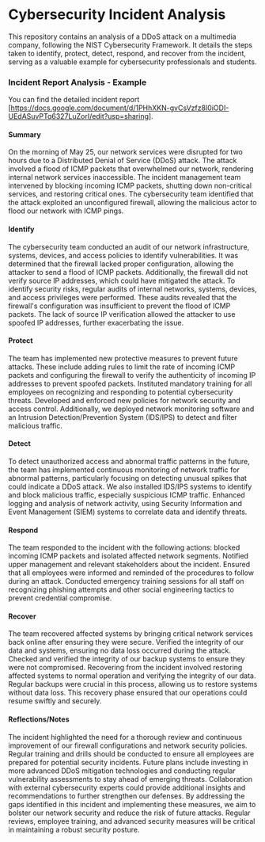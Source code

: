 # Cybersecurity Incident Analysis

This repository contains an analysis of a DDoS attack on a multimedia company, following the NIST Cybersecurity Framework. It details the steps taken to identify, protect, detect, respond, and recover from the incident, serving as a valuable example for cybersecurity professionals and students.

### Incident Report Analysis - Example

You can find the detailed incident report [https://docs.google.com/document/d/1PHhXKN-gvCsVzfz8I0iODI-UEdASuvPTq6327LuZorI/edit?usp=sharing].

#### Summary
On the morning of May 25, our network services were disrupted for two hours due to a Distributed Denial of Service (DDoS) attack. The attack involved a flood of ICMP packets that overwhelmed our network, rendering internal network services inaccessible. The incident management team intervened by blocking incoming ICMP packets, shutting down non-critical services, and restoring critical ones. The cybersecurity team identified that the attack exploited an unconfigured firewall, allowing the malicious actor to flood our network with ICMP pings.

#### Identify
The cybersecurity team conducted an audit of our network infrastructure, systems, devices, and access policies to identify vulnerabilities. It was determined that the firewall lacked proper configuration, allowing the attacker to send a flood of ICMP packets. Additionally, the firewall did not verify source IP addresses, which could have mitigated the attack. To identify security risks, regular audits of internal networks, systems, devices, and access privileges were performed. These audits revealed that the firewall's configuration was insufficient to prevent the flood of ICMP packets. The lack of source IP verification allowed the attacker to use spoofed IP addresses, further exacerbating the issue.

#### Protect
The team has implemented new protective measures to prevent future attacks. These include adding rules to limit the rate of incoming ICMP packets and configuring the firewall to verify the authenticity of incoming IP addresses to prevent spoofed packets. Instituted mandatory training for all employees on recognizing and responding to potential cybersecurity threats. Developed and enforced new policies for network security and access control. Additionally, we deployed network monitoring software and an Intrusion Detection/Prevention System (IDS/IPS) to detect and filter malicious traffic.

#### Detect
To detect unauthorized access and abnormal traffic patterns in the future, the team has implemented continuous monitoring of network traffic for abnormal patterns, particularly focusing on detecting unusual spikes that could indicate a DDoS attack. We also installed IDS/IPS systems to identify and block malicious traffic, especially suspicious ICMP traffic. Enhanced logging and analysis of network activity, using Security Information and Event Management (SIEM) systems to correlate data and identify threats.

#### Respond
The team responded to the incident with the following actions: blocked incoming ICMP packets and isolated affected network segments. Notified upper management and relevant stakeholders about the incident. Ensured that all employees were informed and reminded of the procedures to follow during an attack. Conducted emergency training sessions for all staff on recognizing phishing attempts and other social engineering tactics to prevent credential compromise.

#### Recover
The team recovered affected systems by bringing critical network services back online after ensuring they were secure. Verified the integrity of our data and systems, ensuring no data loss occurred during the attack. Checked and verified the integrity of our backup systems to ensure they were not compromised. Recovering from the incident involved restoring affected systems to normal operation and verifying the integrity of our data. Regular backups were crucial in this process, allowing us to restore systems without data loss. This recovery phase ensured that our operations could resume swiftly and securely.

#### Reflections/Notes
The incident highlighted the need for a thorough review and continuous improvement of our firewall configurations and network security policies. Regular training and drills should be conducted to ensure all employees are prepared for potential security incidents. Future plans include investing in more advanced DDoS mitigation technologies and conducting regular vulnerability assessments to stay ahead of emerging threats. Collaboration with external cybersecurity experts could provide additional insights and recommendations to further strengthen our defenses. By addressing the gaps identified in this incident and implementing these measures, we aim to bolster our network security and reduce the risk of future attacks. Regular reviews, employee training, and advanced security measures will be critical in maintaining a robust security posture.
